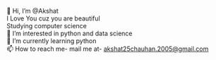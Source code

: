 

👋 Hi, I’m @Akshat
</br>
I Love You cuz you are beautiful
</br>
Studying computer science
</br>
👀 I’m interested in python and data science
</br>
🌱 I’m currently learning python
</br>
📫 How to reach me- mail me at- akshat25chauhan.2005@gmail.com
